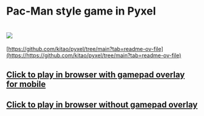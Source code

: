 # Pac-Man style game in Pyxel

# <img src="https://github.com/kitao/pyxel/raw/main/docs/images/pyxel_logo_152x64.png">

[https://github.com/kitao/pyxel/tree/main?tab=readme-ov-file](https://https://github.com/kitao/pyxel/tree/main?tab=readme-ov-file)

## [Click to play in browser with gamepad overlay for mobile](https://kitao.github.io/pyxel/wasm/launcher/?play=4-3is4-me.pyxel-pac-man.build.sprite&gamepad=enabled)

## [Click to play in browser without gamepad overlay](https://kitao.github.io/pyxel/wasm/launcher/?play=4-3is4-me.pyxel-pac-man.build.sprite)


